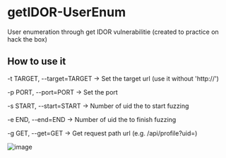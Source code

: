 # getIDOR-UserEnum
User enumeration through get IDOR vulnerabilitie (created to practice on hack the box)

## How to use it
-t TARGET, --target=TARGET -> Set the target url (use it without 'http://')

-p PORT, --port=PORT -> Set the port

-s START, --start=START -> Number of uid the to start fuzzing

-e END, --end=END -> Number of uid the to finish fuzzing

-g GET, --get=GET -> Get request path url (e.g. /api/profile?uid=)

![image](https://github.com/GaboLC98/getIDOR-UserEnum/assets/69644400/d32d00ce-10e3-418f-a923-801a75a078c1)
